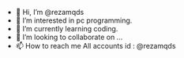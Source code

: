 - 👋 Hi, I’m @rezamqds
- 👀 I’m interested in pc programming.
- 🌱 I’m currently learning coding.
- 💞️ I’m looking to collaborate on ...
- 📫 How to reach me All accounts id : @rezamqds

<!---
rezamqds/rezamqds is a ✨ special ✨ repository because its `README.md` (this file) appears on your GitHub profile.
You can click the Preview link to take a look at your changes.
--->
